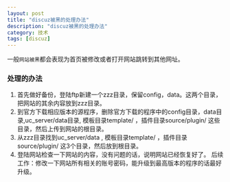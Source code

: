 ```yaml
---
layout: post
title: "discuz被黑的处理办法"
description: "discuz被黑的处理办法"
category: 技术
tags: [discuz]
---
```

一般`网站被黑`都会表现为首页被修改或者打开网站跳转到其他网址。

### 处理的办法
1. 首先做好备份，登陆ftp新建一个zzz目录，保留config，data。这两个目录，把网站的其余内容放到zzz目录。
2. 到官方下载相应版本的源程序，删除官方下载的程序中的config目录，data目录,uc_server/data目录, 模板目录template/ ，插件目录source/plugin/ 这些目录，然后上传到网站的根目录。
3. 从zzz目录找到uc_server/data , 模板目录template/ ，插件目录source/plugin/ 这3个目录，然后放到根目录。
4. 登陆网站检查一下网站的内容，没有问题的话，说明网站已经恢复好了。
后续工作：修改一下网站所有相关的账号密码，能升级到最高版本的程序的话最好升级。